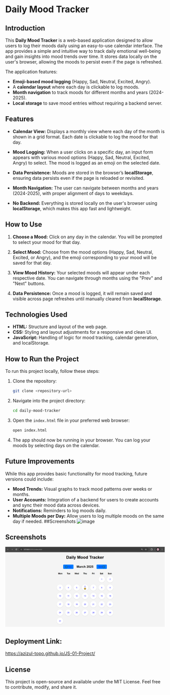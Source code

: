 

# Daily Mood Tracker

## Introduction

This **Daily Mood Tracker** is a web-based application designed to allow users to log their moods daily using an easy-to-use calendar interface. The app provides a simple and intuitive way to track daily emotional well-being and gain insights into mood trends over time. It stores data locally on the user's browser, allowing the moods to persist even if the page is refreshed.

The application features:
- **Emoji-based mood logging** (Happy, Sad, Neutral, Excited, Angry).
- A **calendar layout** where each day is clickable to log moods.
- **Month navigation** to track moods for different months and years (2024-2025).
- **Local storage** to save mood entries without requiring a backend server.

## Features

- **Calendar View:** Displays a monthly view where each day of the month is shown in a grid format. Each date is clickable to log the mood for that day.
  
- **Mood Logging:** When a user clicks on a specific day, an input form appears with various mood options (Happy, Sad, Neutral, Excited, Angry) to select. The mood is logged as an emoji on the selected date.

- **Data Persistence:** Moods are stored in the browser’s **localStorage**, ensuring data persists even if the page is reloaded or revisited.

- **Month Navigation:** The user can navigate between months and years (2024-2025), with proper alignment of days to weekdays.

- **No Backend:** Everything is stored locally on the user's browser using **localStorage**, which makes this app fast and lightweight.

## How to Use

1. **Choose a Mood:** Click on any day in the calendar. You will be prompted to select your mood for that day.
  
2. **Select Mood:** Choose from the mood options (Happy, Sad, Neutral, Excited, or Angry), and the emoji corresponding to your mood will be saved for that day.

3. **View Mood History:** Your selected moods will appear under each respective date. You can navigate through months using the "Prev" and "Next" buttons.

4. **Data Persistence:** Once a mood is logged, it will remain saved and visible across page refreshes until manually cleared from **localStorage**.

## Technologies Used

- **HTML:** Structure and layout of the web page.
- **CSS:** Styling and layout adjustments for a responsive and clean UI.
- **JavaScript:** Handling of logic for mood tracking, calendar generation, and localStorage.

## How to Run the Project

To run this project locally, follow these steps:

1. Clone the repository:
   ```bash
   git clone <repository-url>
   ```

2. Navigate into the project directory:
   ```bash
   cd daily-mood-tracker
   ```

3. Open the `index.html` file in your preferred web browser:
   ```bash
   open index.html
   ```

4. The app should now be running in your browser. You can log your moods by selecting days on the calendar.

## Future Improvements

While this app provides basic functionality for mood tracking, future versions could include:
- **Mood Trends:** Visual graphs to track mood patterns over weeks or months.
- **User Accounts:** Integration of a backend for users to create accounts and sync their mood data across devices.
- **Notifications:** Reminders to log moods daily.
- **Multiple Moods per Day:** Allow users to log multiple moods on the same day if needed.
##Screenshots
![image](https://github.com/user-attachments/assets/11949e3a-257d-4984-b9de-0b32727a7dc5)


## Screenshots
![alt text](image.png)

## Deployment Link:
https://azizul-topo.github.io/JS-01-Project/

## License

This project is open-source and available under the MIT License. Feel free to contribute, modify, and share it.

